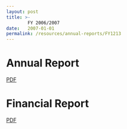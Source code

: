 ```yaml
---
layout: post
title: >-
        FY 2006/2007
date:   2007-01-01
permalink: /resources/annual-reports/FY1213
---
```


# **Annual Report**
[PDF](/resources/annual-reports/files/Sentosa_AR_0607.pdf)


# **Financial Report**
[PDF](/resources/annual-reports/files/Sentosa_AR_0607_Financial_Report.pdf)